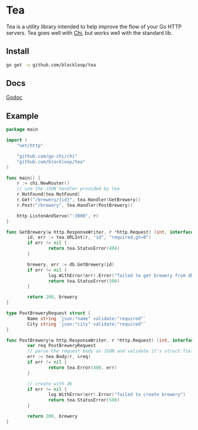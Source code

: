# Tea

Tea is a utility library intended to help improve the flow of your Go HTTP servers. Tea goes well with [Chi](https://github.com/go-chi/chi), but works well with the standard lib.

## Install

```bash
go get -u github.com/blockloop/tea
```

## Docs

[Godoc](https://godoc.org/github.com/blockloop/tea)

## Example

```go
package main

import (
	"net/http"

	"github.com/go-chi/chi"
	"github.com/blockloop/tea"
)

func main() {
	r := chi.NewRouter()
	// use the JSON handler provided by tea
	r.NotFound(tea.NotFound)
	r.Get("/brewery/{id}", tea.Handler(GetBrewery))
	r.Post("/brewery", tea.Handler(PostBrewery))

	http.ListenAndServe(":3000", r)
}

func GetBrewery(w http.ResponseWriter, r *http.Request) (int, interface{}) {
        id, err := tea.URLInt(r, "id", "required,gt=0")
        if err != nil {
                return tea.StatusError(404)
        }

        brewery, err := db.GetBrewery(id)
        if err != nil {
                log.WithError(err).Error("failed to get brewery from db")
                return tea.StatusError(500)
        }

        return 200, brewery
}

type PostBreweryRequest struct {
        Name string `json:"name" validate:"required"`
        City string `json:"city" validate:"required"`
}

func PostBrewery(w http.ResponseWriter, r *http.Request) (int, interface{}) {
        var req PostBreweryRequest
        // parse the request body as JSON and validate it's struct fields
        err := tea.Body(r, &req)
        if err != nil {
                return tea.Error(400, err)
        }

        // create with db
        if err != nil {
                log.WithError(err).Error("failed to create brewery")
                return tea.StatusError(500)
        }

        return 200, brewery
}
```


